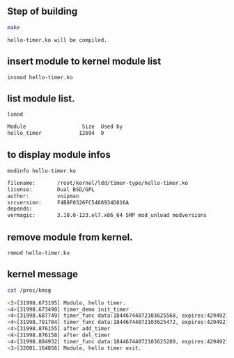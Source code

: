 Step of building
-----
```bash
make
```
	hello-timer.ko will be compiled.
## insert module to kernel module list
	insmod hello-timer.ko
## list module list.
	lsmod
```bash
Module                  Size  Used by
hello_timer            12694  0
```
## to display module infos
	modinfo hello-timer.ko
```bash
filename:       /root/kernel/ldd/timer-type/hello-timer.ko
license:        Dual BSD/GPL
author:         voipman
srcversion:     F4B8F0326FC5468934D816A
depends:
vermagic:       3.10.0-123.el7.x86_64 SMP mod_unload modversions
```
## remove module from kernel.
	rmmod hello-timer.ko
## kernel message
```bash
cat /proc/kmsg

<3>[31998.673195] Module, hello timer.
<4>[31998.673490] timer_demo init_timer
<4>[31998.687749] timer_func data:18446744072103625568, expires:4294921532
<4>[31998.791704] timer_func data:18446744072103625472, expires:4294921634
<4>[31998.876155] after add_timer
<4>[31998.876158] after del_timer
<4>[31998.884932] timer_func data:18446744072103625280, expires:4294921734
<3>[32001.164856] Module, hello timer exit.
```
